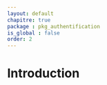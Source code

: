 ```yaml
---
layout: default
chapitre: true
package : pkg_authentification
is_global : false
order: 2
---
```


# Introduction

<!-- note -->